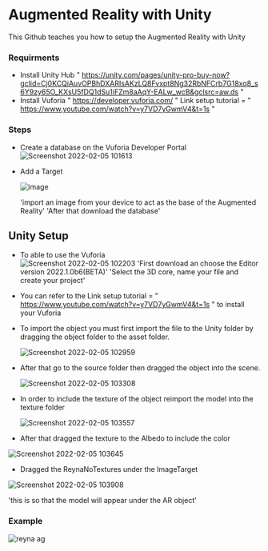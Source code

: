 # Augmented Reality with Unity
This  Github teaches you how to setup the Augmented Reality with Unity

### Requirments
* Install Unity Hub " https://unity.com/pages/unity-pro-buy-now?gclid=Cj0KCQiAuvOPBhDXARIsAKzLQ8Fvxpt8Ng32RbNFCrb7G18xq8_s6Y9zy65O_KXsU5fDQ1dSu1iFZm8aAqY-EALw_wcB&gclsrc=aw.ds "
* Install Vuforia " https://developer.vuforia.com/ " Link setup tutorial = " https://www.youtube.com/watch?v=y7VD7yGwmV4&t=1s " 

### Steps 
*  Create a database on the Vuforia Developer Portal 
  ![Screenshot 2022-02-05 101613](https://user-images.githubusercontent.com/80488842/152625066-bd894ae3-ae1d-428f-b028-4f3a6e9dd85d.png)
* Add a Target

  ![image](https://user-images.githubusercontent.com/80488842/152625110-bf8e55af-9847-4401-96dc-62f8be60a3a4.png)
  
  'import an image from your device to act as the base of the Augmented Reality'
  'After that download the database'
  
## Unity Setup 
* To able to use the Vuforia   
  ![Screenshot 2022-02-05 102203](https://user-images.githubusercontent.com/80488842/152625273-babc6cec-d4cc-4ca7-bf3a-8347aa50a176.png)
  'First download an choose the Editor version 2022.1.0b6(BETA)'
  'Select the 3D core, name your file and create your project'
* You can refer to the Link setup tutorial = " https://www.youtube.com/watch?v=y7VD7yGwmV4&t=1s " to install your Vuforia 

* To import the object you must first import the file to the Unity folder by dragging the object folder to the asset folder.

  ![Screenshot 2022-02-05 102959](https://user-images.githubusercontent.com/80488842/152625624-7f07724f-5d19-41c9-b569-66757413b5e7.png)

* After that go to the source folder then dragged the object into the scene.
 
  ![Screenshot 2022-02-05 103308](https://user-images.githubusercontent.com/80488842/152625685-bf181c1f-d035-412d-8b9f-068247aa2e89.png)

* In order to include the texture of the object reimport the model into the texture folder

  ![Screenshot 2022-02-05 103557](https://user-images.githubusercontent.com/80488842/152625768-076b4334-6027-4aee-bc26-340b86ad0946.png)
  
* After that dragged the texture to the Albedo to include the color

 ![Screenshot 2022-02-05 103645](https://user-images.githubusercontent.com/80488842/152625822-0a4b7c8b-2866-4cb7-a470-1d566827f968.png)
 
 * Dragged the ReynaNoTextures under the ImageTarget
 
 ![Screenshot 2022-02-05 103908](https://user-images.githubusercontent.com/80488842/152625861-922634a5-aaa1-4ff6-9056-8bc73645e26a.png)
 
  'this is so that the model will appear under the AR object'
  
### Example 

![reyna ag](https://user-images.githubusercontent.com/80488842/152625906-ff547349-9d8f-4354-9b36-98ba527d535d.png)



